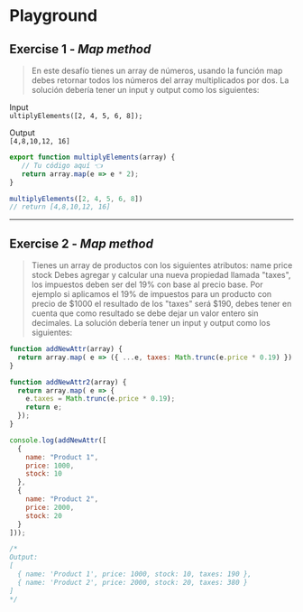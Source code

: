 # Playground

## Exercise 1 - *Map method*
>En este desafío tienes un array de números, usando la función map debes retornar todos los números del array multiplicados por dos.
La solución debería tener un input y output como los siguientes: 

Input  
`ultiplyElements([2, 4, 5, 6, 8]);`  

Output  
`[4,8,10,12, 16]`  

```js
export function multiplyElements(array) {
   // Tu código aquí 👈
   return array.map(e => e * 2);
}

multiplyElements([2, 4, 5, 6, 8])
// return [4,8,10,12, 16]
```
---

## Exercise 2 - *Map method*

>Tienes un array de productos con los siguientes atributos:
    name
    price
    stock
Debes agregar y calcular una nueva propiedad llamada "taxes", los impuestos deben ser del 19% con base al precio base.
Por ejemplo si aplicamos el 19% de impuestos para un producto con precio de $1000 el resultado de los "taxes" será $190, debes tener en cuenta que como resultado se debe dejar un valor entero sin decimales.
La solución debería tener un input y output como los siguientes:
```js
function addNewAttr(array) {
  return array.map( e => ({ ...e, taxes: Math.trunc(e.price * 0.19) }) );
}

function addNewAttr2(array) {
  return array.map( e => {
    e.taxes = Math.trunc(e.price * 0.19);
    return e;
  });
}

console.log(addNewAttr([
  {
    name: "Product 1",
    price: 1000,
    stock: 10
  },
  {
    name: "Product 2",
    price: 2000,
    stock: 20
  }
]));

/*
Output:
[
  { name: 'Product 1', price: 1000, stock: 10, taxes: 190 },
  { name: 'Product 2', price: 2000, stock: 20, taxes: 380 }
]
*/
```
